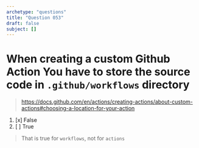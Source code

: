 ```yaml
---
archetype: "questions"
title: "Question 053"
draft: false
subject: []
---
```


# When creating a custom Github Action You have to store the source code in `.github/workflows` directory
> https://docs.github.com/en/actions/creating-actions/about-custom-actions#choosing-a-location-for-your-action
1. [x] False
1. [ ] True
> That is true for `workflows`, not for `actions`
